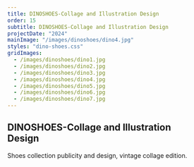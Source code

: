 ```yaml
---
title: DINOSHOES-Collage and Illustration Design
order: 15
subtitle: DINOSHOES-Collage and Illustration Design
projectDate: "2024"
mainImage: "/images/dinoshoes/dino4.jpg"
styles: "dino-shoes.css"
gridImages:
  - /images/dinoshoes/dino1.jpg
  - /images/dinoshoes/dino2.jpg
  - /images/dinoshoes/dino3.jpg
  - /images/dinoshoes/dino4.jpg
  - /images/dinoshoes/dino5.jpg
  - /images/dinoshoes/dino6.jpg
  - /images/dinoshoes/dino7.jpg
---
```

<section class="section">
    <div class="details-container">
        <h1 class="title">DINOSHOES-Collage and Illustration<br>Design</h1>
        <p class="description">Shoes collection publicity and design, vintage collage edition.</p>
    </div>
    <div class="grid container">
            <div class="image-container">
                <img class="img" src="/images/dinoshoes/dino1.jpg" alt="">
            </div>
            <div class="image-container">
                <img class="img" src="/images/dinoshoes/dino2.jpg" alt="">
            </div>
            <div class="image-container">
                <img class="img" src="/images/dinoshoes/dino3.jpg" alt="">
            </div>
            <div class="image-container">
                <img class="img" src="/images/dinoshoes/dino4.jpg" alt="">
            </div>
            <div class="image-container">
                <img class="img" src="/images/dinoshoes/dino5.jpg" alt="">
            </div>
            <div class="image-container">
                <img class="img" src="/images/dinoshoes/dino6.jpg" alt="">
            </div>
            <div class="image-container">
                <img class="img" src="/images/dinoshoes/dino7.jpg" alt="">
            </div>
        </div>
    </div>
</section>